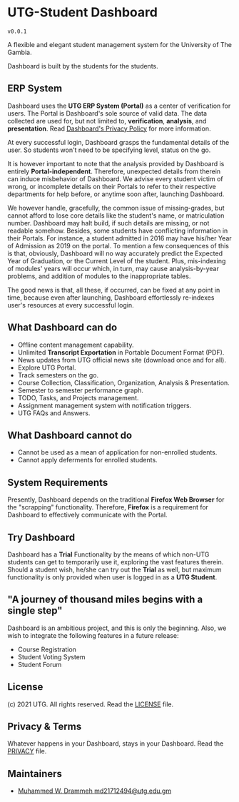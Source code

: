 # UTG-Student Dashboard

`v0.0.1`

A flexible and elegant student management system for the University of The Gambia.

Dashboard is built by the students for the students.

## ERP System
Dashboard uses the **UTG ERP System (Portal)** as a center of verification for users.
The Portal is Dashboard's sole source of valid data. The data collected are used for,
but not limited to, **verification**, **analysis**, and **presentation**.
Read [Dashboard's Privacy Policy](PRIVACY.md) for more information.

At every successful login, Dashboard grasps the fundamental details of the user.
So students won't need to be specifying level, status on the go.
 
It is however important to note that the analysis provided by Dashboard
is entirely **Portal-independent**.
Therefore, unexpected details from therein can induce misbehavior of Dashboard.
We advise every student victim of wrong, or incomplete details on their Portals
to refer to their respective departments for help before, or anytime soon after,
launching Dashboard.

We however handle, gracefully, the common issue of missing-grades,
but cannot afford to lose core details like the student's name,
or matriculation number. Dashboard may halt build, if such details
are missing, or not readable somehow.
Besides, some students have conflicting information in their Portals.
For instance, a student admitted in 2016 may have his/her
Year of Admission as 2019 on the portal.
To mention a few consequences of this is that, obviously,
Dashboard will no way accurately predict the Expected Year of Graduation,
or the Current Level of the student.
Plus, mis-indexing of modules' years will occur which, in turn,
may cause analysis-by-year problems, and addition of modules to the inappropriate tables.

The good news is that, all these, if occurred, can be fixed at any point in time,
because even after launching, Dashboard effortlessly re-indexes user's resources
at every successful login.

## What Dashboard can do
- Offline content management capability.
- Unlimited **Transcript Exportation** in Portable Document Format (PDF).
- News updates from UTG official news site (download once and for all).
- Explore UTG Portal.
- Track semesters on the go.
- Course Collection, Classification, Organization, Analysis & Presentation.
- Semester to semester performance graph.
- TODO, Tasks, and Projects management.
- Assignment management system with notification triggers.
- UTG FAQs and Answers.

## What Dashboard cannot do
- Cannot be used as a mean of application for non-enrolled students.
- Cannot apply deferments for enrolled students.

## System Requirements
Presently, Dashboard depends on the traditional **Firefox Web Browser**
for the "scrapping" functionality.
Therefore, **Firefox** is a requirement for Dashboard to effectively
communicate with the Portal.

## Try Dashboard
Dashboard has a **Trial** Functionality by the means of which non-UTG students
can get to temporarily use it, exploring the vast features therein.
Should a student wish, he/she can try out the **Trial** as well,
but maximum functionality is only provided when user is logged in as a **UTG Student**.

## "A journey of thousand miles begins with a single step"
Dashboard is an ambitious project, and this is only the beginning.
Also, we wish to integrate the following features in a future release:

- Course Registration
- Student Voting System
- Student Forum

## License
(c) 2021 UTG. All rights reserved. Read the [LICENSE](LICENSE.txt) file.

## Privacy & Terms
Whatever happens in your Dashboard, stays in your Dashboard.
Read the [PRIVACY](PRIVACY.md) file.

## Maintainers
- [Muhammed W. Drammeh <md21712494@utg.edu.gm>](https://www.github.com/w-drammeh)
